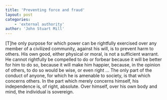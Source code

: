 ```yaml
---
title: 'Preventing force and fraud'
layout: post
categories:
    - 'external authority'
author: 'John Stuart Mill'
---
```


\[T\]he only purpose for which power can be rightfully exercised over any member of a civilized community, against his will, is to prevent harm to others. His own good, either physical or moral, is not a sufficient warrant. He cannot rightfully be compelled to do or forbear because it will be better for him to do so, because it will make him happier, because, in the opinion of others, to do so would be wise, or even right … The only part of the conduct of anyone, for which he is amenable to society, is that which concerns others. In the part which merely concerns himself, his independence is, of right, absolute. Over himself, over his own body and mind, the individual is sovereign.